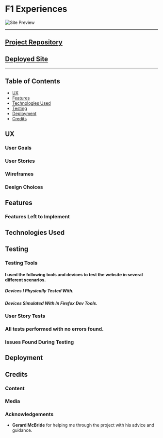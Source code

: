 # F1 Experiences

![Site Preview]()

---

## [Project Repository](https://github.com/filleben/F1Experiences)

## [Deployed Site]()

---



## Table of Contents

- <a href="#ux">UX</a>
- <a href="#features">Features</a>
- <a href="#technologies">Technologies Used</a>
- <a href="#testing">Testing</a>
- <a href="#deployment">Deployment</a>
- <a href="#credits">Credits</a>

<span id="ux"></span>

## UX

### User Goals


### User Stories


### Wireframes


### Design Choices


<span id="features"></span>

## Features


### Features Left to Implement


<span id="technologies"></span>

## Technologies Used


<span id="testing"></span>

## Testing

### Testing Tools

#### I used the following tools and devices to test the website in several different scenarios. 


##### Devices I Physically Tested With. 


##### Devices Simulated With In Firefox Dev Tools. 


### User Story Tests


### All tests performed with no errors found.

### Issues Found During Testing


<span id="deployment"></span>

## Deployment

<span id="credits"></span>

## Credits

### Content


### Media



### Acknowledgements

- **Gerard McBride** for helping me through the project with his advice and guidance.  